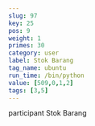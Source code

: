 ```yaml
---
slug: 97
key: 25
pos: 9
weight: 1
primes: 30
category: user
label: Stok Barang
tag_name: ubuntu
run_time: /bin/python
value: [509,0,1,2]
tags: [3,5]
---
```

participant Stok Barang
